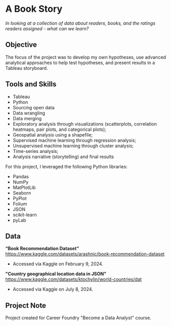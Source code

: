 # A Book Story

_In looking at a collection of data about readers, books, and the ratings readers assigned - what can we learn?_

## Objective
The focus of the project was to develop my own hypotheses, use advanced analytical approaches to help test hypotheses, and present results in a Tableau storyboard.

## Tools and Skills
- Tableau
- Python
- Sourcing open data
- Data wrangling
- Data merging
- Exploratory analysis through visualizations (scatterplots, correlation heatmaps, pair plots, and categorical plots);
- Geospatial analysis using a shapefile;
- Supervised machine learning through regression analysis;
- Unsupervised machine learning through cluster analysis;
- Time-series analysis;
- Analysis narrative (storytelling) and final results

For this project, I leveraged the following Python libraries:
- Pandas
- NumPy
- MatPlotLib
- Seaborn
- PyPlot
- Folium
- JSON
- scikit-learn
- pyLab

## Data 
**“Book Recommendation Dataset”**  
https://www.kaggle.com/datasets/arashnic/book-recommendation-dataset
- Accessed via Kaggle on February 9, 2024.  

**"Country geographical location data in JSON"**  
https://www.kaggle.com/datasets/ktochylin/world-countries/dat
- Accessed via Kaggle on July 8, 2024.

## Project Note
Project created for Career Foundry "Become a Data Analyst" course.
